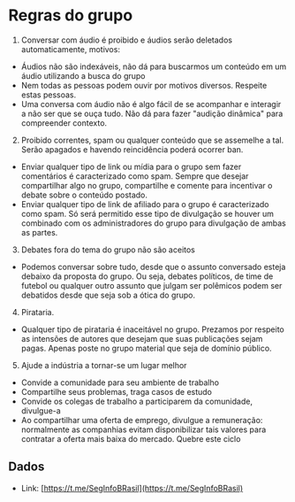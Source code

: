 # Regras do grupo

1. Conversar com áudio é proibido e áudios serão deletados automaticamente, motivos:
  * Áudios não são indexáveis, não dá para buscarmos um conteúdo em um áudio utilizando a busca do grupo
  * Nem todas as pessoas podem ouvir por motivos diversos. Respeite estas pessoas.
  * Uma conversa com áudio não é algo fácil de se acompanhar e interagir a não ser que se ouça tudo. Não dá para fazer "audição dinâmica" para compreender contexto.
2. Proibido correntes, spam ou qualquer conteúdo que se assemelhe a tal. Serão apagados e havendo reincidência poderá ocorrer ban.
  * Enviar qualquer tipo de link ou mídia para o grupo sem fazer comentários é caracterizado como spam. Sempre que desejar compartilhar algo no grupo, compartilhe e comente para incentivar o debate sobre o conteúdo postado.
  * Enviar qualquer tipo de link de afiliado para o grupo é caracterizado como spam. Só será permitido esse tipo de divulgação se houver um combinado com os administradores do grupo para divulgação de ambas as partes.
3. Debates fora do tema do grupo não são aceitos
  * Podemos conversar sobre tudo, desde que o assunto conversado esteja debaixo da proposta do grupo. Ou seja, debates políticos, de time de futebol ou qualquer outro assunto que julgam ser polêmicos podem ser debatidos desde que seja sob a ótica do grupo.
4. Pirataria.
  * Qualquer tipo de pirataria é inaceitável no grupo. Prezamos por respeito as intensões de autores que desejam que suas publicações sejam pagas. Apenas poste no grupo material que seja de domínio público.
5. Ajude a indústria a tornar-se um lugar melhor  
  * Convide a comunidade para seu ambiente de trabalho
  * Compartilhe seus problemas, traga casos de estudo
  * Convide os colegas de trabalho a participarem da comunidade, divulgue-a
  * Ao compartilhar uma oferta de emprego, divulgue a remuneração: normalmente as companhias evitam disponibilizar tais valores para contratar a oferta mais baixa do mercado. Quebre este ciclo


## Dados
* Link: [https://t.me/SegInfoBRasil](https://t.me/SegInfoBRasil)

